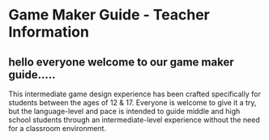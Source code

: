 # Game Maker Guide - Teacher Information

## hello everyone welcome to our game maker guide.....

This intermediate game design experience has been crafted specifically for students between the ages of 12 & 17. Everyone is welcome to give it a try, but the language-level and pace is intended to guide middle and high school students through an intermediate-level experience without the need for a classroom environment. 
